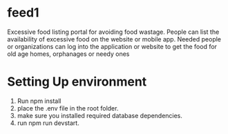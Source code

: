 # feed1

Excessive food listing portal for avoiding food wastage. People can list the availability of excessive food on the website or mobile app. Needed people or organizations can log into the application or website to get the food for old age homes, orphanages or needy ones

# Setting Up environment

1. Run npm install
2. place the .env file in the root folder.
3. make sure you installed required database dependencies.
4. run npm run devstart.
